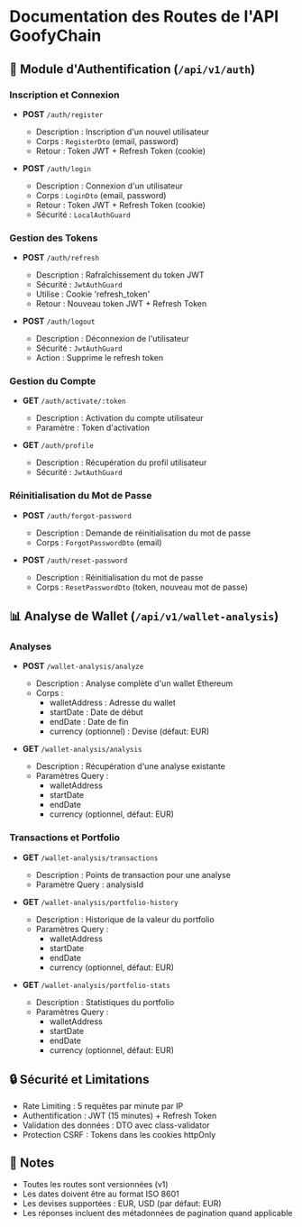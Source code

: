 # Documentation des Routes de l'API GoofyChain

## 🔐 Module d'Authentification (`/api/v1/auth`)

### Inscription et Connexion
- **POST** `/auth/register`
  - Description : Inscription d'un nouvel utilisateur
  - Corps : `RegisterDto` (email, password)
  - Retour : Token JWT + Refresh Token (cookie)

- **POST** `/auth/login`
  - Description : Connexion d'un utilisateur
  - Corps : `LoginDto` (email, password)
  - Retour : Token JWT + Refresh Token (cookie)
  - Sécurité : `LocalAuthGuard`

### Gestion des Tokens
- **POST** `/auth/refresh`
  - Description : Rafraîchissement du token JWT
  - Sécurité : `JwtAuthGuard`
  - Utilise : Cookie 'refresh_token'
  - Retour : Nouveau token JWT + Refresh Token

- **POST** `/auth/logout`
  - Description : Déconnexion de l'utilisateur
  - Sécurité : `JwtAuthGuard`
  - Action : Supprime le refresh token

### Gestion du Compte
- **GET** `/auth/activate/:token`
  - Description : Activation du compte utilisateur
  - Paramètre : Token d'activation

- **GET** `/auth/profile`
  - Description : Récupération du profil utilisateur
  - Sécurité : `JwtAuthGuard`

### Réinitialisation du Mot de Passe
- **POST** `/auth/forgot-password`
  - Description : Demande de réinitialisation du mot de passe
  - Corps : `ForgotPasswordDto` (email)

- **POST** `/auth/reset-password`
  - Description : Réinitialisation du mot de passe
  - Corps : `ResetPasswordDto` (token, nouveau mot de passe)

## 📊 Analyse de Wallet (`/api/v1/wallet-analysis`)

### Analyses
- **POST** `/wallet-analysis/analyze`
  - Description : Analyse complète d'un wallet Ethereum
  - Corps :
    - walletAddress : Adresse du wallet
    - startDate : Date de début
    - endDate : Date de fin
    - currency (optionnel) : Devise (défaut: EUR)

- **GET** `/wallet-analysis/analysis`
  - Description : Récupération d'une analyse existante
  - Paramètres Query :
    - walletAddress
    - startDate
    - endDate
    - currency (optionnel, défaut: EUR)

### Transactions et Portfolio
- **GET** `/wallet-analysis/transactions`
  - Description : Points de transaction pour une analyse
  - Paramètre Query : analysisId

- **GET** `/wallet-analysis/portfolio-history`
  - Description : Historique de la valeur du portfolio
  - Paramètres Query :
    - walletAddress
    - startDate
    - endDate
    - currency (optionnel, défaut: EUR)

- **GET** `/wallet-analysis/portfolio-stats`
  - Description : Statistiques du portfolio
  - Paramètres Query :
    - walletAddress
    - startDate
    - endDate
    - currency (optionnel, défaut: EUR)

## 🔒 Sécurité et Limitations

- Rate Limiting : 5 requêtes par minute par IP
- Authentification : JWT (15 minutes) + Refresh Token
- Validation des données : DTO avec class-validator
- Protection CSRF : Tokens dans les cookies httpOnly

## 📝 Notes

- Toutes les routes sont versionnées (v1)
- Les dates doivent être au format ISO 8601
- Les devises supportées : EUR, USD (par défaut: EUR)
- Les réponses incluent des métadonnées de pagination quand applicable
